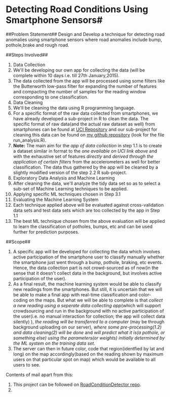 # Detecting Road Conditions Using Smartphone Sensors#

##Problem Statement##
Design and Develop a technique for detecting road anomalies using smartphone sensors where road anomalies include bump, pothole,brake and rough road.

##Steps Involved##
1. Data Collection
 1. We'll be developing our own app for collecting the data (will be complete within 10 days i.e. till 27th January,2015). 
 2. The data collected from the app will be processed using some filters like the Butterworth low-pass filter for expanding the number of features and compacting the number of samples for the reading window corresponding to one classification.
2. Data Cleaning
 1. We'll be cleaning the data using R programming language.
 2. For a specific format of the raw data collected from smartphones, we have already developed a sub-project in R to clean the data. The specific format of raw data(and the actual raw dataset as well) from smartphones can be found at [UCI Repository](http://archive.ics.uci.edu/ml/datasets/Human+Activity+Recognition+Using+Smartphones) and our sub-project for cleaning this data can be found on [my github repository](http://archive.ics.uci.edu/ml/datasets/Human+Activity+Recognition+Using+Smartphones) (look for the file run_analysis.R).
 3. **Note:** The main aim for the *app of data collection* in step 1.1 is to create a dataset similar in format to the *one available on UCI link above* and with the exhaustive set of features *directly* and *derived through the application of certain filters* from the accelerometers as well for better classification. The data thus gathered by the app will be cleaned by a slightly modified version of the step 2.2 R sub-project.
3. Exploratory Data Analysis and Machine Learning
 1. After cleaning the data, we'll analyze the tidy data set so as to select a sub-set of Machine Learning techniques to be applied.
 2. Applying specific ML techniques chosen in Step 3.1 
4. Evaluating the Machine Learning System
 1. Each technique applied above will be evaluated against cross-validation data sets and test data sets which are too collected by the app in Step 1.1
 2. The best ML technique chosen from the above evaluation will be applied to learn the classification of potholes, bumps, etc and can be used further for prediction purposes.

##Scope##
1. A specific app will be developed for collecting the data which involves active participation of the smartphone user to classify manually whether the smartphone just went through a bump, pothole, braking, etc events. Hence, the data collection part is not crowd-sourced as of now(in the sense that it doesn't collect data in the background, but involves active participation of the user).
2. As a final result, the machine learning system would be able to classify new readings from the smartphones. But still, it is uncertain that we will be able to make a final app with real-time classification and color-coding on the maps. But what we will be able to complete is that *collect a new reading using a seperate data collecting app*(which will support crowdsourcing and run in the background with no active participation of the user(i.e. no manual interaction for collection; the app will collect data silently) ), *the reading will be transferred to a computer* (may be through background uploading on our server), *where some pre-processing(1.2) and data cleaning(2) will be done* and *will predict what it is(a pothole, or something else) using the parameters(or weights) initially determined by the ML system on the training data set*.
3. The server can then in future color, code that region(identfied by lat and long) on the map accordingly(based on the reading shown by maximum users on that particular spot on map) which would be available to all users to see.

Contents of mail apart from this: 
1. This project can be followed on [RoadConditionDetector repo](https://github.com/qubit93/RoadConditionDetector.git).
2. 
